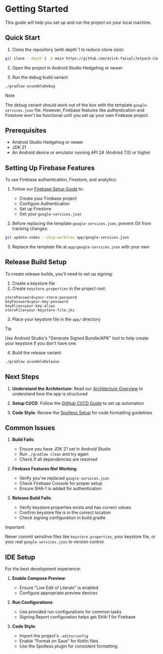 # Getting Started

This guide will help you set up and run the project on your local machine.

## Quick Start

1. Clone the repository (with depth 1 to reduce clone size):
```bash
git clone --depth 1 -b main https://github.com/atick-faisal/Jetpack-Compose-Starter.git
```

2. Open the project in Android Studio Hedgehog or newer

3. Run the debug build variant:
```bash
./gradlew assembleDebug
```

> [!NOTE]
> The debug variant should work out of the box with the template `google-services.json` file. However, Firebase features like authentication and Firestore won't be functional until you set up your own Firebase project.

## Prerequisites

- Android Studio Hedgehog or newer
- JDK 21
- An Android device or emulator running API 24 (Android 7.0) or higher

## Setting Up Firebase Features

To use Firebase authentication, Firestore, and analytics:

1. Follow our [Firebase Setup Guide](firebase.md) to:
   - Create your Firebase project
   - Configure Authentication
   - Set up Firestore
   - Get your `google-services.json`

2. Before replacing the template `google-services.json`, prevent Git from tracking changes:
```bash
git update-index --skip-worktree app/google-services.json
```

3. Replace the template file at `app/google-services.json` with your own

## Release Build Setup

To create release builds, you'll need to set up signing:

1. Create a keystore file
2. Create `keystore.properties` in the project root:
```properties
storePassword=your-store-password
keyPassword=your-key-password
keyAlias=your-key-alias
storeFile=your-keystore-file.jks
```

3. Place your keystore file in the `app/` directory

> [!TIP]
> Use Android Studio's "Generate Signed Bundle/APK" tool to help create your keystore if you don't have one.

4. Build the release variant:
```bash
./gradlew assembleRelease
```

## Next Steps

1. **Understand the Architecture**: Read our [Architecture Overview](architecture.md) to understand how the app is structured

2. **Setup CI/CD**: Follow the [GitHub CI/CD Guide](github.md) to set up automation

3. **Code Style**: Review the [Spotless Setup](spotless.md) for code formatting guidelines

## Common Issues

1. **Build Fails**:
   - Ensure you have JDK 21 set in Android Studio
   - Run `./gradlew clean` and try again
   - Check if all dependencies are resolved

2. **Firebase Features Not Working**:
   - Verify you've replaced `google-services.json`
   - Check Firebase Console for proper setup
   - Ensure SHA-1 is added for authentication

3. **Release Build Fails**:
   - Verify keystore.properties exists and has correct values
   - Confirm keystore file is in the correct location
   - Check signing configuration in build.gradle

> [!IMPORTANT]
> Never commit sensitive files like `keystore.properties`, your keystore file, or your real `google-services.json` to version control.

## IDE Setup

For the best development experience:

1. **Enable Compose Preview**:
   - Ensure "Live Edit of Literals" is enabled
   - Configure appropriate preview devices

2. **Run Configurations**:
   - Use provided run configurations for common tasks
   - Signing Report configuration helps get SHA-1 for Firebase

3. **Code Style**:
   - Import the project's `.editorconfig`
   - Enable "Format on Save" for Kotlin files
   - Use the Spotless plugin for consistent formatting